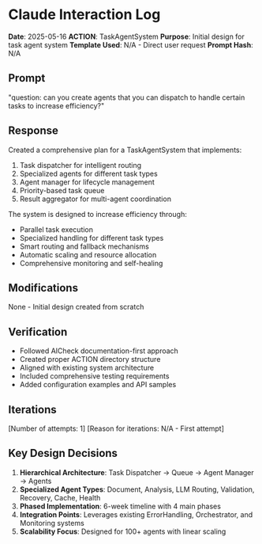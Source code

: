 # Claude Interaction Log

**Date**: 2025-05-16
**ACTION**: TaskAgentSystem
**Purpose**: Initial design for task agent system
**Template Used**: N/A - Direct user request
**Prompt Hash**: N/A

## Prompt

"question: can you create agents that you can dispatch to handle certain tasks to increase efficiency?"

## Response

Created a comprehensive plan for a TaskAgentSystem that implements:

1. Task dispatcher for intelligent routing
2. Specialized agents for different task types
3. Agent manager for lifecycle management
4. Priority-based task queue
5. Result aggregator for multi-agent coordination

The system is designed to increase efficiency through:

- Parallel task execution
- Specialized handling for different task types
- Smart routing and fallback mechanisms
- Automatic scaling and resource allocation
- Comprehensive monitoring and self-healing

## Modifications

None - Initial design created from scratch

## Verification

- Followed AICheck documentation-first approach
- Created proper ACTION directory structure
- Aligned with existing system architecture
- Included comprehensive testing requirements
- Added configuration examples and API samples

## Iterations

[Number of attempts: 1]
[Reason for iterations: N/A - First attempt]

## Key Design Decisions

1. **Hierarchical Architecture**: Task Dispatcher → Queue → Agent Manager → Agents
2. **Specialized Agent Types**: Document, Analysis, LLM Routing, Validation, Recovery, Cache, Health
3. **Phased Implementation**: 6-week timeline with 4 main phases
4. **Integration Points**: Leverages existing ErrorHandling, Orchestrator, and Monitoring systems
5. **Scalability Focus**: Designed for 100+ agents with linear scaling
